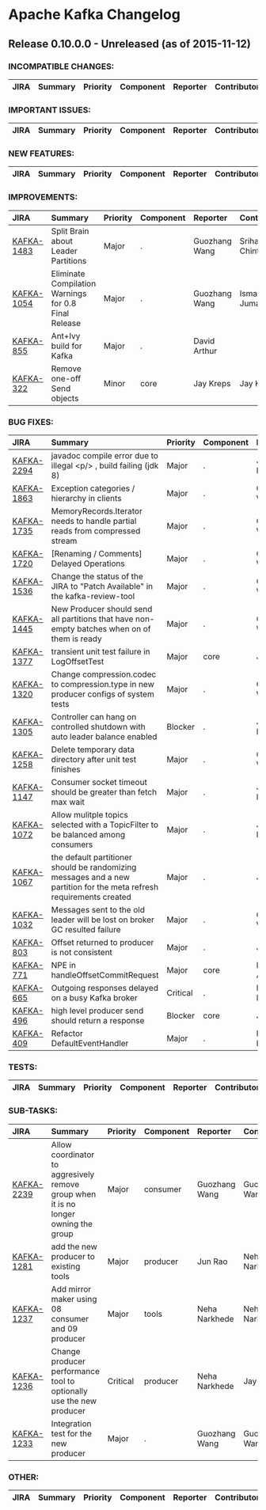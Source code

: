 
<!---
# Licensed to the Apache Software Foundation (ASF) under one
# or more contributor license agreements.  See the NOTICE file
# distributed with this work for additional information
# regarding copyright ownership.  The ASF licenses this file
# to you under the Apache License, Version 2.0 (the
# "License"); you may not use this file except in compliance
# with the License.  You may obtain a copy of the License at
#
#     http://www.apache.org/licenses/LICENSE-2.0
#
# Unless required by applicable law or agreed to in writing, software
# distributed under the License is distributed on an "AS IS" BASIS,
# WITHOUT WARRANTIES OR CONDITIONS OF ANY KIND, either express or implied.
# See the License for the specific language governing permissions and
# limitations under the License.
-->
# Apache Kafka Changelog

## Release 0.10.0.0 - Unreleased (as of 2015-11-12)

### INCOMPATIBLE CHANGES:

| JIRA | Summary | Priority | Component | Reporter | Contributor |
|:---- |:---- | :--- |:---- |:---- |:---- |


### IMPORTANT ISSUES:

| JIRA | Summary | Priority | Component | Reporter | Contributor |
|:---- |:---- | :--- |:---- |:---- |:---- |


### NEW FEATURES:

| JIRA | Summary | Priority | Component | Reporter | Contributor |
|:---- |:---- | :--- |:---- |:---- |:---- |


### IMPROVEMENTS:

| JIRA | Summary | Priority | Component | Reporter | Contributor |
|:---- |:---- | :--- |:---- |:---- |:---- |
| [KAFKA-1483](https://issues.apache.org/jira/browse/KAFKA-1483) | Split Brain about Leader Partitions |  Major | . | Guozhang Wang | Sriharsha Chintalapani |
| [KAFKA-1054](https://issues.apache.org/jira/browse/KAFKA-1054) | Eliminate Compilation Warnings for 0.8 Final Release |  Major | . | Guozhang Wang | Ismael Juma |
| [KAFKA-855](https://issues.apache.org/jira/browse/KAFKA-855) | Ant+Ivy build for Kafka |  Major | . | David Arthur |  |
| [KAFKA-322](https://issues.apache.org/jira/browse/KAFKA-322) | Remove one-off Send objects |  Minor | core | Jay Kreps | Jay Kreps |


### BUG FIXES:

| JIRA | Summary | Priority | Component | Reporter | Contributor |
|:---- |:---- | :--- |:---- |:---- |:---- |
| [KAFKA-2294](https://issues.apache.org/jira/browse/KAFKA-2294) | javadoc compile error due to illegal \<p/\> , build failing (jdk 8) |  Major | . | Jeremy Fields | Jeff Maxwell |
| [KAFKA-1863](https://issues.apache.org/jira/browse/KAFKA-1863) | Exception categories / hierarchy in clients |  Major | . | Guozhang Wang | Guozhang Wang |
| [KAFKA-1735](https://issues.apache.org/jira/browse/KAFKA-1735) | MemoryRecords.Iterator needs to handle partial reads from compressed stream |  Major | . | Guozhang Wang | Guozhang Wang |
| [KAFKA-1720](https://issues.apache.org/jira/browse/KAFKA-1720) | [Renaming / Comments] Delayed Operations |  Major | . | Guozhang Wang | Guozhang Wang |
| [KAFKA-1536](https://issues.apache.org/jira/browse/KAFKA-1536) | Change the status of the JIRA to "Patch Available" in the kafka-review-tool |  Major | . | Guozhang Wang | Manikumar Reddy |
| [KAFKA-1445](https://issues.apache.org/jira/browse/KAFKA-1445) | New Producer should send all partitions that have non-empty batches when on of them is ready |  Major | . | Guozhang Wang |  |
| [KAFKA-1377](https://issues.apache.org/jira/browse/KAFKA-1377) | transient unit test failure in LogOffsetTest |  Major | core | Jun Rao | Jun Rao |
| [KAFKA-1320](https://issues.apache.org/jira/browse/KAFKA-1320) | Change compression.codec to compression.type in new producer configs of system tests |  Major | . | Guozhang Wang | Guozhang Wang |
| [KAFKA-1305](https://issues.apache.org/jira/browse/KAFKA-1305) | Controller can hang on controlled shutdown with auto leader balance enabled |  Blocker | . | Joel Koshy | Sriharsha Chintalapani |
| [KAFKA-1258](https://issues.apache.org/jira/browse/KAFKA-1258) | Delete temporary data directory after unit test finishes |  Major | . | Guozhang Wang | Manikumar Reddy |
| [KAFKA-1147](https://issues.apache.org/jira/browse/KAFKA-1147) | Consumer socket timeout should be greater than fetch max wait |  Major | . | Joel Koshy | Guozhang Wang |
| [KAFKA-1072](https://issues.apache.org/jira/browse/KAFKA-1072) | Allow mulitple topics selected with a TopicFilter to be balanced among consumers |  Major | . | Jason Rosenberg |  |
| [KAFKA-1067](https://issues.apache.org/jira/browse/KAFKA-1067) | the default partitioner should be randomizing messages and a new partition for the meta refresh requirements created |  Major | . | Joe Stein |  |
| [KAFKA-1032](https://issues.apache.org/jira/browse/KAFKA-1032) | Messages sent to the old leader will be lost on broker GC resulted failure |  Major | . | Guozhang Wang | Guozhang Wang |
| [KAFKA-803](https://issues.apache.org/jira/browse/KAFKA-803) | Offset returned to producer is not consistent |  Major | . | Jun Rao |  |
| [KAFKA-771](https://issues.apache.org/jira/browse/KAFKA-771) | NPE in handleOffsetCommitRequest |  Major | core | David Arthur | David Arthur |
| [KAFKA-665](https://issues.apache.org/jira/browse/KAFKA-665) | Outgoing responses delayed on a busy Kafka broker |  Critical | . | Neha Narkhede |  |
| [KAFKA-496](https://issues.apache.org/jira/browse/KAFKA-496) | high level producer send should return a response |  Blocker | core | Jun Rao | Jay Kreps |
| [KAFKA-409](https://issues.apache.org/jira/browse/KAFKA-409) | Refactor DefaultEventHandler |  Major | . | Neha Narkhede | Jay Kreps |


### TESTS:

| JIRA | Summary | Priority | Component | Reporter | Contributor |
|:---- |:---- | :--- |:---- |:---- |:---- |


### SUB-TASKS:

| JIRA | Summary | Priority | Component | Reporter | Contributor |
|:---- |:---- | :--- |:---- |:---- |:---- |
| [KAFKA-2239](https://issues.apache.org/jira/browse/KAFKA-2239) | Allow coordinator to aggresively remove group when it is no longer owning the group |  Major | consumer | Guozhang Wang | Guozhang Wang |
| [KAFKA-1281](https://issues.apache.org/jira/browse/KAFKA-1281) | add the new producer to existing tools |  Major | producer | Jun Rao | Neha Narkhede |
| [KAFKA-1237](https://issues.apache.org/jira/browse/KAFKA-1237) | Add mirror maker using 08 consumer and 09 producer |  Major | tools | Neha Narkhede | Neha Narkhede |
| [KAFKA-1236](https://issues.apache.org/jira/browse/KAFKA-1236) | Change producer performance tool to optionally use the new producer |  Critical | producer | Neha Narkhede | Jay Kreps |
| [KAFKA-1233](https://issues.apache.org/jira/browse/KAFKA-1233) | Integration test for the new producer |  Major | . | Guozhang Wang | Guozhang Wang |


### OTHER:

| JIRA | Summary | Priority | Component | Reporter | Contributor |
|:---- |:---- | :--- |:---- |:---- |:---- |


